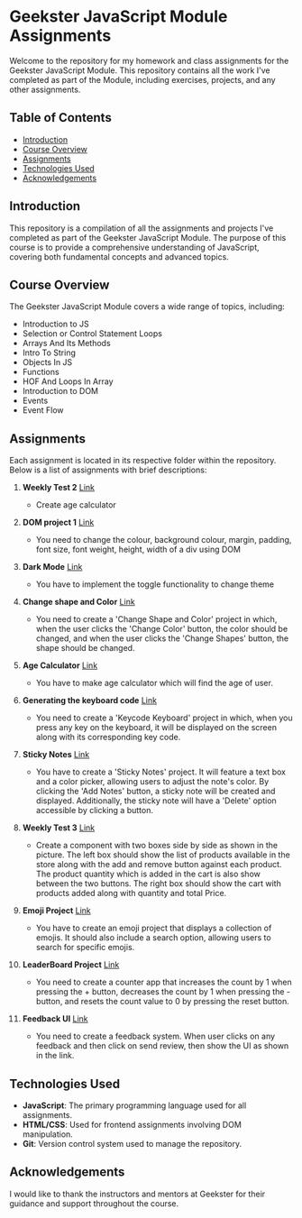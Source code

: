 
# Geekster JavaScript Module Assignments

Welcome to the repository for my homework and class assignments for the Geekster JavaScript Module. This repository contains all the work I've completed as part of the Module, including exercises, projects, and any other assignments.

## Table of Contents

- [Introduction](#introduction)
- [Course Overview](#course-overview)
- [Assignments](#assignments)
- [Technologies Used](#technologies-used)
- [Acknowledgements](#acknowledgements)

## Introduction

This repository is a compilation of all the assignments and projects I've completed as part of the Geekster JavaScript Module. The purpose of this course is to provide a comprehensive understanding of JavaScript, covering both fundamental concepts and advanced topics.

## Course Overview

The Geekster JavaScript Module covers a wide range of topics, including:

- Introduction to JS
- Selection or Control Statement Loops
- Arrays And Its Methods
- Intro To String
- Objects In JS
- Functions
- HOF And Loops In Array
- Introduction to DOM
- Events
- Event Flow

## Assignments

Each assignment is located in its respective folder within the repository. Below is a list of assignments with brief descriptions:

1. **Weekly Test 2** [Link](https://priyanka-sharma-paul.github.io/GEEKSTER-JS/weekly-test/weekly-test-2/)
   - Create age calculator

2. **DOM project 1** [Link](https://priyanka-sharma-paul.github.io/GEEKSTER-JS/DOM-project-1/)
   - You need to change the colour, background colour, margin, padding, font size, font weight, height, width of a div using DOM

3. **Dark Mode** [Link](https://priyanka-sharma-paul.github.io/GEEKSTER-JS/dark-mode/)
   - You have to implement the toggle functionality to change theme

4. **Change shape and Color** [Link](https://priyanka-sharma-paul.github.io/GEEKSTER-JS/change-shape-and-color/)
   - You need to create a 'Change Shape and Color' project in which, when the user clicks the 'Change Color' button, the color should be changed, and when the user clicks the 'Change Shapes' button, the shape should be changed.

5. **Age Calculator** [Link](https://priyanka-sharma-paul.github.io/GEEKSTER-JS/age-calculator/)
   - You have to make age calculator which will find the age of user.

6. **Generating the keyboard code** [Link](https://priyanka-sharma-paul.github.io/GEEKSTER-JS/generating-the-keyboard-code/)
   - You need to create a 'Keycode Keyboard' project in which, when you press any key on the keyboard, it will be displayed on the screen along with its corresponding key code.

7. **Sticky Notes** [Link](https://priyanka-sharma-paul.github.io/GEEKSTER-JS/sticky-notes/)
   - You have to create a 'Sticky Notes' project. It will feature a text box and a color picker, allowing users to adjust the note's color. By clicking the 'Add Notes' button, a sticky note will be created and displayed. Additionally, the sticky note will have a 'Delete' option accessible by clicking a button.

8. **Weekly Test 3** [Link](https://priyanka-sharma-paul.github.io/GEEKSTER-JS/weekly-test/weekly-test-3/)
   - Create a component with two boxes side by side as shown in the picture. The left box should show the list of products available in the store along with the add and remove button against each product. The product quantity which is added in the cart is also show between the two buttons. The right box should show the cart with products added along with quantity and total Price.

9. **Emoji Project** [Link](https://priyanka-sharma-paul.github.io/GEEKSTER-JS/emoji-project/)
   - You have to create an emoji project that displays a collection of emojis. It should also include a search option, allowing users to search for specific emojis.

10. **LeaderBoard Project** [Link](https://priyanka-sharma-paul.github.io/GEEKSTER-JS/leaderBoard-project/)
    - You need to create a counter app that increases the count by 1 when pressing the + button, decreases the count by 1 when pressing the - button, and resets the count value to 0 by pressing the reset button.

11. **Feedback UI** [Link](https://priyanka-sharma-paul.github.io/GEEKSTER-JS/feedback-ui/)
    - You need to create a feedback system. When user clicks on any feedback and then click on send review, then show the UI as shown in the link.


## Technologies Used

- **JavaScript**: The primary programming language used for all assignments.
- **HTML/CSS**: Used for frontend assignments involving DOM manipulation.
- **Git**: Version control system used to manage the repository.

## Acknowledgements

I would like to thank the instructors and mentors at Geekster for their guidance and support throughout the course.
